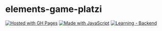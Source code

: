 # elements-game-platzi

[![Hosted with GH Pages](https://img.shields.io/badge/Hosted_with-GitHub_Pages-blue?logo=github&logoColor=white)](https://pages.github.com/ "Go to GitHub Pages homepage")
[![Made with JavaScript](https://img.shields.io/badge/Made_with-JavaScript-blue?logo=javascript&logoColor=white)](https://www.javascript.com/ "Go to JavaScript homepage")
[![Learning - Backend](https://img.shields.io/badge/Learning-Backend-2ea44f?style=for-the-badge)](https://platzi.com/cursos/programacion-basica/ "Go to Platzi homepage")